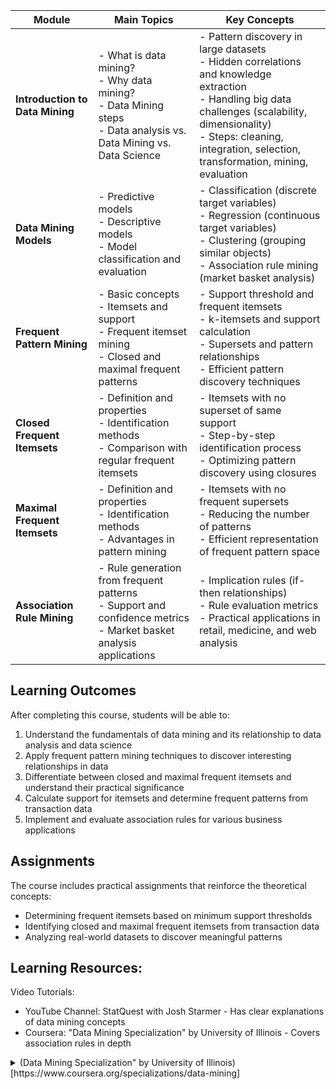

| Module | Main Topics | Key Concepts |
|--------|-------------|--------------|
| **Introduction to Data Mining** | - What is data mining?<br>- Why data mining?<br>- Data Mining steps<br>- Data analysis vs. Data Mining vs. Data Science | - Pattern discovery in large datasets<br>- Hidden correlations and knowledge extraction<br>- Handling big data challenges (scalability, dimensionality)<br>- Steps: cleaning, integration, selection, transformation, mining, evaluation |
| **Data Mining Models** | - Predictive models<br>- Descriptive models<br>- Model classification and evaluation | - Classification (discrete target variables)<br>- Regression (continuous target variables)<br>- Clustering (grouping similar objects)<br>- Association rule mining (market basket analysis) |
| **Frequent Pattern Mining** | - Basic concepts<br>- Itemsets and support<br>- Frequent itemset mining<br>- Closed and maximal frequent patterns | - Support threshold and frequent itemsets<br>- k-itemsets and support calculation<br>- Supersets and pattern relationships<br>- Efficient pattern discovery techniques |
| **Closed Frequent Itemsets** | - Definition and properties<br>- Identification methods<br>- Comparison with regular frequent itemsets | - Itemsets with no superset of same support<br>- Step-by-step identification process<br>- Optimizing pattern discovery using closures |
| **Maximal Frequent Itemsets** | - Definition and properties<br>- Identification methods<br>- Advantages in pattern mining | - Itemsets with no frequent supersets<br>- Reducing the number of patterns<br>- Efficient representation of frequent pattern space |
| **Association Rule Mining** | - Rule generation from frequent patterns<br>- Support and confidence metrics<br>- Market basket analysis applications | - Implication rules (if-then relationships)<br>- Rule evaluation metrics<br>- Practical applications in retail, medicine, and web analysis |

## Learning Outcomes
After completing this course, students will be able to:
1. Understand the fundamentals of data mining and its relationship to data analysis and data science
2. Apply frequent pattern mining techniques to discover interesting relationships in data
3. Differentiate between closed and maximal frequent itemsets and understand their practical significance
4. Calculate support for itemsets and determine frequent patterns from transaction data
5. Implement and evaluate association rules for various business applications

## Assignments
The course includes practical assignments that reinforce the theoretical concepts:
- Determining frequent itemsets based on minimum support thresholds
- Identifying closed and maximal frequent itemsets from transaction data
- Analyzing real-world datasets to discover meaningful patterns

## Learning Resources:
Video Tutorials:

- YouTube Channel: StatQuest with Josh Starmer - Has clear explanations of data mining concepts
- Coursera: "Data Mining Specialization" by University of Illinois - Covers association rules in depth

<details>
<summary>
  (Data Mining Specialization" by University of Illinois)[https://www.coursera.org/specializations/data-mining]
</summary>

1. https://www.coursera.org/learn/datavisualization/home/welcome
2. https://www.coursera.org/learn/Text-Retrieval-and-Search-Engines/home/welcome
3. https://www.coursera.org/learn/text-mining/home/week/1
4. https://www.coursera.org/learn/data-patterns/home/week/1
5. https://www.coursera.org/learn/cluster-analysis/home/week/1

</detail>
  
- YouTube Playlist by Krish Naik - Search for "Association Rule Mining"

### Online Courses:

- edX: "Data Mining: Principles and Applications"
- Udemy: "Data Mining with R" or "Data Mining with Python"

### Books:

"Introduction to Data Mining" by Tan, Steinbach, and Kumar - Excellent chapter on frequent pattern mining
"Data Mining: Concepts and Techniques" by Han, Kamber, and Pei - Comprehensive coverage of these topics

### Websites:

- GeeksforGeeks - Search for "Apriori Algorithm" or "Frequent Pattern Mining"
- Towards Data Science - Many articles on association rule mining with code examples

## Tools and Technologies
- Python with data mining libraries (optional)
- Data visualization tools
- Sample datasets for pattern mining exercises

